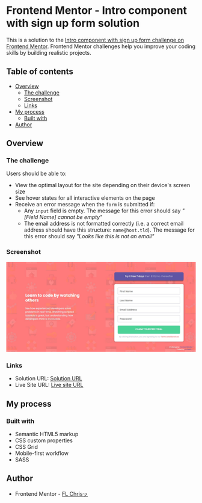 # Frontend Mentor - Intro component with sign up form solution

This is a solution to the [Intro component with sign up form challenge on Frontend Mentor](https://www.frontendmentor.io/challenges/intro-component-with-signup-form-5cf91bd49edda32581d28fd1). Frontend Mentor challenges help you improve your coding skills by building realistic projects. 

## Table of contents

- [Overview](#overview)
  - [The challenge](#the-challenge)
  - [Screenshot](#screenshot)
  - [Links](#links)
- [My process](#my-process)
  - [Built with](#built-with)
- [Author](#author)

## Overview

### The challenge

Users should be able to:

- View the optimal layout for the site depending on their device's screen size
- See hover states for all interactive elements on the page
- Receive an error message when the `form` is submitted if:
  - Any `input` field is empty. The message for this error should say *"[Field Name] cannot be empty"*
  - The email address is not formatted correctly (i.e. a correct email address should have this structure: `name@host.tld`). The message for this error should say *"Looks like this is not an email"*

### Screenshot

![](./screenshot.jpg)

### Links

- Solution URL: [Solution URL](https://www.frontendmentor.io/solutions/intro-component-with-sign-up-form-Czr0KrwocY)
- Live Site URL: [Live site URL](https://iridescent-moxie-e56999.netlify.app/)

## My process

### Built with

- Semantic HTML5 markup
- CSS custom properties
- CSS Grid
- Mobile-first workflow
- SASS

## Author

- Frontend Mentor - [FL Chrisッ](https://www.frontendmentor.io/profile/flchris)